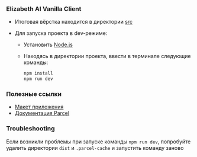 ### Elizabeth AI Vanilla Client

* Итоговая вёрстка находится в директории [src](./src/)

* Для запуска проекта в dev-режиме:

    * Установить [Node.js](https://nodejs.org/ru)
    * Находясь в директории проекта, ввести в терминале следующие команды:
        
        ```bash
        npm install
        npm run dev
        ```

### Полезные ссылки

* [Макет приложения](https://www.figma.com/file/bYfak6PCK8ji448hyilKFu/Elizabeth-AI?type=design&node-id=0%3A1&mode=design&t=20yd3PqqLljOSa4c-1)
* [Документация Parcel](https://parceljs.org/docs/)

### Troubleshooting

Если возникли проблемы при запуске команды `npm run dev`, попробуйте удалить директории `dist` и `.parcel-cache` и запустить команду заново
